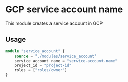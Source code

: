 GCP service account name 
====
This module creates a service account in GCP

Usage
-----

```tf
module "service_account" {
    source = "./modules/service_account"
    service_account_name = "service-account-name"
    project_id = "project-id"
    roles = ["roles/owner"]
}
```
